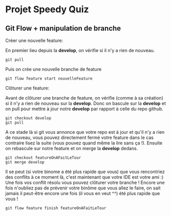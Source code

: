 # Projet Speedy Quiz

## Git Flow + manipulation de branche

Créer une nouvelle feature:

En premier lieu depuis la **develop**, on vérifie si il n'y a rien de nouveau.

```
git pull
```

Puis on crée une nouvelle branche de feature

```
git flow feature start nouvelleFeature
```

Clôturer une feature:

Avant de clôturer une branche de feature, on vérifie (comme à sa création) si il n'y a rien de nouveau sur la **develop**. Donc on bascule sur la **develop** et on pull pour mettre à jour notre **develop** par rapport à celle du repo github.

```
git checkout develop
git pull
```

A ce stade là si git vous annonce que votre repo est à jour et qu'il n'y a rien de nouveau, vous pouvez directement fermé votre feature dans le cas contraire lisez la suite (vous pouvez quand même la lire sans ça !).
Ensuite on rebascule sur notre feature et on merge la **develop** dedans.

```
git checkout featureOnAFaitLeTour
git merge develop
```

Il se peut (si votre binome a été plus rapide que vous) que vous rencontriez des conflits à ce moment là, c'est maintenant que votre IDE est votre ami :)
Une fois vos conflit résolu vous pouvez clôturer votre branche ! Encore une fois n'oubliez pas de prévenir votre binôme que vous allez le faire, on sait jamais il peut-être encore une fois (il vous en veut ^^) été plus rapide que vous !

```
git flow feature finish featureOnAFaitLeTour
```

